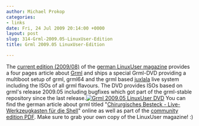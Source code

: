 ```yaml
---
author: Michael Prokop
categories:
- links
date: Fri, 24 Jul 2009 20:14:00 +0000
layout: post
slug: 314-Grml-2009.05-LinuxUser-Edition
title: Grml 2009.05 LinuxUser-Edition

---
```

The [current edition (2009/08\)](http://www.linux-community.de/Internal/Artikel/Print-Artikel/LinuxUser/2009/08) of the [german LinuxUser magazine](http://www.linux-user.de/) provides a four pages article about [Grml](https://grml.org/) and ships a special Grml\-DVD providing a multiboot setup of grml, grml64 and the grml based [juxlala](http://www.jux-net.info/juxlala/) live system including the ISOs of all grml flavours. The DVD provides ISOs based on grml's release 2009\.05 including bugfixes which got part of the grml\-stable repository since the last release.[![Grml 2009.05 LinuxUser DVD](/images/Abbildung-11_max.serendipityThumb.png)](/images/Abbildung-11_max.png)
You can find the german article about grml titled "[Chirurgisches Besteck \- Live\-Werkzeugkasten für die Shell](http://www.linux-community.de/Internal/Artikel/Print-Artikel/LinuxUser/2009/08/Chirurgisches-Besteck)" online as well as part of the [community edition PDF](http://www.linux-user.de/Downloads/LUCE/2009/lu-ce_2009-08.pdf).
Make sure to grab your own copy of the LinuxUser magazine! :)